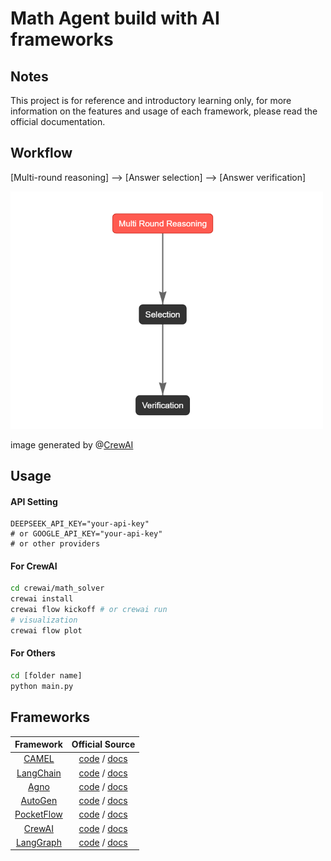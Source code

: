 # Math Agent build with AI frameworks
## Notes
This project is for reference and introductory learning only, for more information on the features and usage of each framework, please read the official documentation.


## Workflow
[Multi-round reasoning] --> [Answer selection] --> [Answer verification]


 <img src="./assets/workflow.png" alt="math agent workflow" width="500">

image generated by @[CrewAI](https://github.com/crewAIInc/crewAI)

## Usage
#### API Setting
```env
DEEPSEEK_API_KEY="your-api-key"
# or GOOGLE_API_KEY="your-api-key"
# or other providers
```


#### For CrewAI
```bash
cd crewai/math_solver
crewai install
crewai flow kickoff # or crewai run
# visualization
crewai flow plot
```

#### For Others
```bash
cd [folder name]
python main.py
```


## Frameworks

|          Framework          |                       Official Source                        |
| :-------------------------: | :----------------------------------------------------------: |
|      [CAMEL](./camel)       | [code](https://github.com/camel-ai/camel) / [docs](https://docs.camel-ai.org/) |
|  [LangChain](./langchain)   | [code](https://github.com/langchain-ai/langchain) / [docs](https://python.langchain.com/docs/introduction/) |
|       [Agno](./agno)        | [code](https://github.com/agno-agi/agno) / [docs](https://docs.agno.com/introduction) |
|    [AutoGen](./autogen)     | [code](https://github.com/microsoft/autogen) / [docs](https://microsoft.github.io/autogen/stable/) |
| [PocketFlow](./pocket_flow) | [code](https://github.com/The-Pocket/PocketFlow) / [docs](https://the-pocket.github.io/PocketFlow/) |
|     [CrewAI](./crewai)      | [code](https://github.com/crewAIInc/crewAI) / [docs](https://docs.crewai.com/introduction) |
|  [LangGraph](./langgraph)   | [code](https://github.com/langchain-ai/langgraph) / [docs](https://langchain-ai.github.io/langgraph/) |
